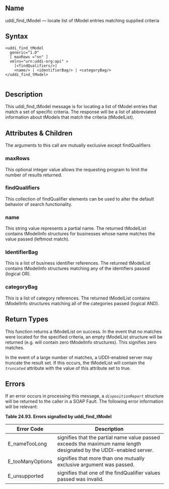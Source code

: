 <div>

<div>

</div>

<div>

## Name

uddi_find_tModel — locate list of tModel entries matching supplied
criteria

</div>

<div>

## Syntax

``` screen
<uddi_find_tModel
  generic="1.0"
  [ maxRows ="nn" ]
  xmlns="urn:uddi-org:api" >
    [<findQualifiers/>]
    <name/> | <identifierBag/> | <categoryBag/>
</uddi_find_tModel>
  
```

</div>

<div>

## Description

This uddi_find_tModel message is for locating a list of tModel entries
that match a set of specific criteria. The response will be a list of
abbreviated information about tModels that match the criteria
(tModelList).

</div>

<div>

## Attributes & Children

The arguments to this call are mutually exclusive except findQualifiers

<div>

### maxRows

This optional integer value allows the requesting program to limit the
number of results returned.

</div>

<div>

### findQualifiers

This collection of findQualifier elements can be used to alter the
default behavior of search functionality.

</div>

<div>

### name

This string value represents a partial name. The returned tModelList
contains tModelInfo structures for businesses whose name matches the
value passed (leftmost match).

</div>

<div>

### IdentifierBag

This is a list of business identifier references. The returned
tModelList contains tModelInfo structures matching any of the
identifiers passed (logical OR).

</div>

<div>

### categoryBag

This is a list of category references. The returned tModelList contains
tModelInfo structures matching all of the categories passed (logical
AND).

</div>

</div>

<div>

## Return Types

This function returns a tModelList on success. In the event that no
matches were located for the specified criteria, an empty tModelList
structure will be returned (e.g. will contain zero tModelInfo
structures). This signifies zero matches.

In the event of a large number of matches, a UDDI-enabled server may
truncate the result set. If this occurs, the tModelList will contain the
*`truncated`* attribute with the value of this attribute set to true.

</div>

<div>

## Errors

If an error occurs in processing this message, a *`dispositionReport`*
structure will be returned to the caller in a SOAP Fault. The following
error information will be relevant:

<div>

**Table 24.93. Errors signalled by uddi_find_tModel**

<div>

| Error Code                                       | Description                                                                                                         |
|--------------------------------------------------|---------------------------------------------------------------------------------------------------------------------|
| <span class="errorcode">E_nameTooLong </span>    | signifies that the partial name value passed exceeds the maximum name length designated by the UDDI-enabled server. |
| <span class="errorcode">E_tooManyOptions </span> | signifies that more than one mutually exclusive argument was passed.                                                |
| <span class="errorcode">E_unsupported </span>    | signifies that one of the findQualifier values passed was invalid.                                                  |

</div>

</div>

  

</div>

</div>
